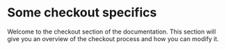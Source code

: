# Some checkout specifics

Welcome to the checkout section of the documentation. This section will give you an overview of the checkout process and how you can modify it.
